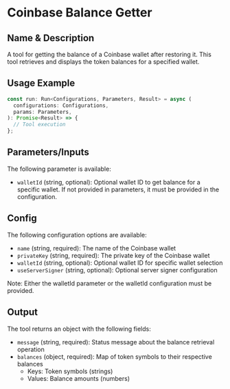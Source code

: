 # Coinbase Balance Getter

## Name & Description
A tool for getting the balance of a Coinbase wallet after restoring it. This tool retrieves and displays the token balances for a specified wallet.

## Usage Example
```typescript
const run: Run<Configurations, Parameters, Result> = async (
  configurations: Configurations,
  params: Parameters,
): Promise<Result> => {
  // Tool execution
};
```

## Parameters/Inputs
The following parameter is available:
- `walletId` (string, optional): Optional wallet ID to get balance for a specific wallet. If not provided in parameters, it must be provided in the configuration.

## Config
The following configuration options are available:
- `name` (string, required): The name of the Coinbase wallet
- `privateKey` (string, required): The private key of the Coinbase wallet
- `walletId` (string, optional): Optional wallet ID for specific wallet selection
- `useServerSigner` (string, optional): Optional server signer configuration

Note: Either the walletId parameter or the walletId configuration must be provided.

## Output
The tool returns an object with the following fields:
- `message` (string, required): Status message about the balance retrieval operation
- `balances` (object, required): Map of token symbols to their respective balances
  - Keys: Token symbols (strings)
  - Values: Balance amounts (numbers)
